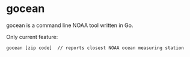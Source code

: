 # gocean

gocean is a command line NOAA tool written in Go.

Only current feature:

```bash
gocean [zip code]  // reports closest NOAA ocean measuring station
```
